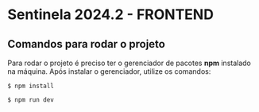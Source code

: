 # Sentinela 2024.2 - FRONTEND

## Comandos para rodar o projeto

Para rodar o projeto é preciso ter o gerenciador de pacotes **npm** instalado na máquina. Após instalar o gerenciador, utilize os comandos:

```
$ npm install
```

```
$ npm run dev
```

